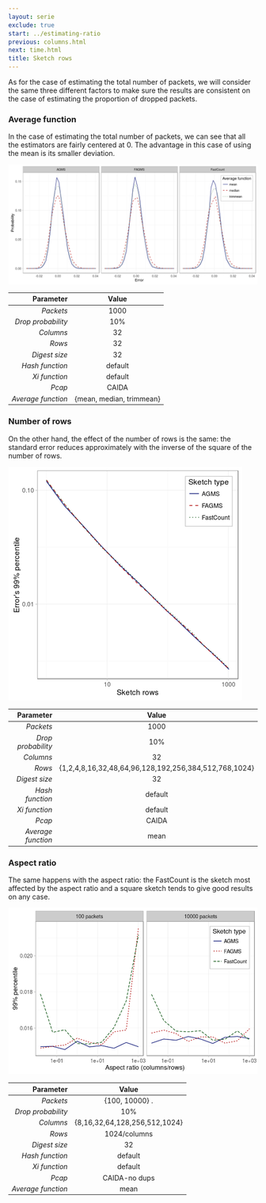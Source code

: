 ```yaml
---
layout: serie
exclude: true
start: ../estimating-ratio
previous: columns.html
next: time.html
title: Sketch rows
---
```


As for the case of estimating the total number of packets, we will consider the same three different factors to make sure the results are consistent on the case of estimating the proportion of dropped packets.

### Average function

In the case of estimating the total number of packets, we can see that all the estimators are fairly centered at 0. The advantage in this case of using the mean is its smaller deviation.

![](figures/average1.png)

|          Parameter |           Value          |
|-------------------:|:------------------------:|
|          _Packets_ |           1000           |
| _Drop probability_ |            10%           |
|          _Columns_ |            32            |
|             _Rows_ |            32            |
|      _Digest size_ |            32            |
|    _Hash function_ |          default         |
|      _Xi function_ |          default         |
|             _Pcap_ |           CAIDA          |
| _Average function_ | {mean, median, trimmean} |

### Number of rows

On the other hand, the effect of the number of rows is the same: the standard error reduces approximately with the inverse of the square of the number of rows.

![](figures/rows1.png)

|          Parameter |                         Value                         |
|-------------------:|:-----------------------------------------------------:|
|          _Packets_ |                          1000                         |
| _Drop probability_ |                          10%                          |
|          _Columns_ |                           32                          |
|             _Rows_ | {1,2,4,8,16,32,48,64,96,128,192,256,384,512,768,1024} |
|      _Digest size_ |                           32                          |
|    _Hash function_ |                        default                        |
|      _Xi function_ |                        default                        |
|             _Pcap_ |                         CAIDA                         |
| _Average function_ |                          mean                         |

### Aspect ratio

The same happens with the aspect ratio: the FastCount is the sketch most affected by the aspect ratio and a square sketch tends to give good results on any case.

![](figures/aspect1.png)

|          Parameter |             Value             |
|-------------------:|:-----------------------------:|
|          _Packets_ |           {100, 10000}  .     |
| _Drop probability_ |              10%              |
|          _Columns_ | {8,16,32,64,128,256,512,1024} |
|             _Rows_ |          1024/columns         |
|      _Digest size_ |               32              |
|    _Hash function_ |            default            |
|      _Xi function_ |            default            |
|             _Pcap_ |         CAIDA-no dups         |
| _Average function_ |              mean             |

